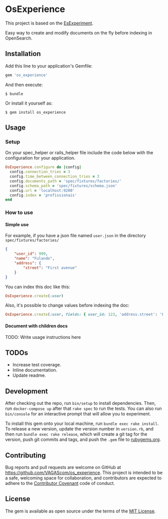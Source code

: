 # OsExperience

This project is based on the [EsExperiment](https://github.com/VAGAScom/os_experience/blob/master/README.md).

Easy way to create and modify documents on the fly before indexing in OpenSearch.

## Installation

Add this line to your application's Gemfile:

```ruby
gem 'os_experience'
```

And then execute:

    $ bundle

Or install it yourself as:

    $ gem install os_experience

## Usage


### Setup
On your spec_helper or rails_helper file include the code below with the configuration for your application.

```ruby
OsExperience.configure do |config|
  config.connection_tries = 3
  config.time_between_connection_tries = 3
  config.documents_path = 'spec/fixtures/factories/'
  config.schema_path = 'spec/fixtures/schema.json'
  config.url = 'localhost:9200'
  config.index = 'profissionais'
end
```
### How to use

#### Simple use
For example, if you have a json file named `user.json` in the directory `spec/fixtures/factories/`
```json
{
    "user_id": 999,
    "name": "Fulando",
    "address": {
        "street": "First avenue"
    }
}
```
You can index this doc like this:
```Ruby
OsExperience.create(:user)
```
Also, it's possible to change values before indexing the doc:
```Ruby
OsExperience.create(:user, fields: { user_id: 123, 'address.street': 'Portland St.'})
```

#### Document with children docs
TODO: Write usage instructions here

## TODOs

- Increase test coverage.
- Inline documentation.
- Update readme.

## Development

After checking out the repo, run `bin/setup` to install dependencies. Then, run `docker-compose up` after that `rake spec` to run the tests. You can also run `bin/console` for an interactive prompt that will allow you to experiment.

To install this gem onto your local machine, run `bundle exec rake install`. To release a new version, update the version number in `version.rb`, and then run `bundle exec rake release`, which will create a git tag for the version, push git commits and tags, and push the `.gem` file to [rubygems.org](https://rubygems.org).

## Contributing

Bug reports and pull requests are welcome on GitHub at https://github.com/VAGAScom/os_experience. This project is intended to be a safe, welcoming space for collaboration, and contributors are expected to adhere to the [Contributor Covenant](http://contributor-covenant.org) code of conduct.

## License

The gem is available as open source under the terms of the [MIT License](https://opensource.org/licenses/MIT).
